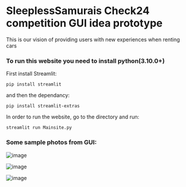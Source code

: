 # SleeplessSamurais Check24 competition GUI idea prototype

This is our vision of providing users with new experiences when renting cars

### To run this website you need to install python(3.10.0+)
First install Streamlit:
```
pip install streamlit
```
and then the dependancy:
```
pip install streamlit-extras
```
In order to run the website, go to the directory and run:
```
streamlit run Mainsite.py
```
### Some sample photos from GUI:


![image](https://github.com/user-attachments/assets/8e180990-5387-4d26-b541-74213b315185)



![image](https://github.com/user-attachments/assets/f63ce396-5091-4551-afca-8ecdb9537638)


![image](https://github.com/user-attachments/assets/d556789c-6da5-465a-ab55-882b4078c37f)
